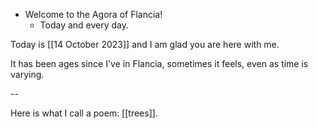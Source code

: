 - Welcome to the Agora of Flancia!
  - Today and every day.

Today is [[14 October 2023]] and I am glad you are here with me.

It has been ages since I've in Flancia, sometimes it feels, even as time is varying.

-- 

Here is what I call a poem: [[trees]].
